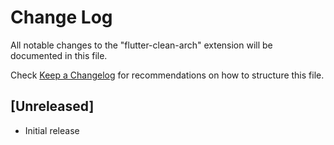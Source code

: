 # Change Log

All notable changes to the "flutter-clean-arch" extension will be documented in this file.

Check [Keep a Changelog](http://keepachangelog.com/) for recommendations on how to structure this file.

## [Unreleased]

- Initial release
